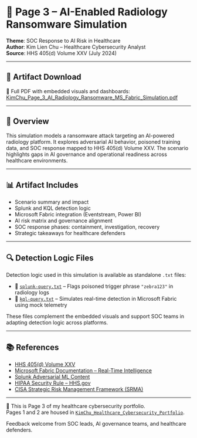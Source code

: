 # 📄 Page 3 – AI-Enabled Radiology Ransomware Simulation

**Theme**: SOC Response to AI Risk in Healthcare  
**Author**: Kim Lien Chu – Healthcare Cybersecurity Analyst  
**Source**: HHS 405(d) Volume XXV (July 2024)

---

## 📁 Artifact Download

📄 Full PDF with embedded visuals and dashboards:  
[KimChu_Page_3_AI_Radiology_Ransomware_MS_Fabric_Simulation.pdf](KimChu_Page_3_AI_Radiology_Ransomware_MS_Fabric_Simulation.pdf)

---

## 🧠 Overview

This simulation models a ransomware attack targeting an AI-powered radiology platform. It explores adversarial AI behavior, poisoned training data, and SOC response mapped to HHS 405(d) Volume XXV. The scenario highlights gaps in AI governance and operational readiness across healthcare environments.

---

## 📊 Artifact Includes

- Scenario summary and impact  
- Splunk and KQL detection logic  
- Microsoft Fabric integration (Eventstream, Power BI)  
- AI risk matrix and governance alignment  
- SOC response phases: containment, investigation, recovery  
- Strategic takeaways for healthcare defenders

---

## 🔍 Detection Logic Files

Detection logic used in this simulation is available as standalone `.txt` files:

- 📄 [`splunk-query.txt`](detection-logic/splunk-query.txt) – Flags poisoned trigger phrase `"zebra123"` in radiology logs  
- 📄 [`kql-query.txt`](detection-logic/kql-query.txt) – Simulates real-time detection in Microsoft Fabric using mock telemetry

These files complement the embedded visuals and support SOC teams in adapting detection logic across platforms.

---

## 📚 References

- [HHS 405(d) Volume XXV](https://405d.hhs.gov)  
- [Microsoft Fabric Documentation – Real-Time Intelligence](https://learn.microsoft.com/en-us/fabric/real-time-intelligence)  
- [Splunk Adversarial ML Content](https://research.splunk.com)  
- [HIPAA Security Rule – HHS.gov](https://www.hhs.gov/hipaa/for-professionals/security/index.html)  
- [CISA Strategic Risk Management Framework (SRMA)](https://www.cisa.gov/resources-tools)

---

📌 This is Page 3 of my healthcare cybersecurity portfolio.  
Pages 1 and 2 are housed in [`KimChu_Healthcare_Cybersecurity_Portfolio`](https://github.com/dingGator/KimChu_Healthcare_Cybersecurity_Portfolio).

Feedback welcome from SOC leads, AI governance teams, and healthcare defenders.